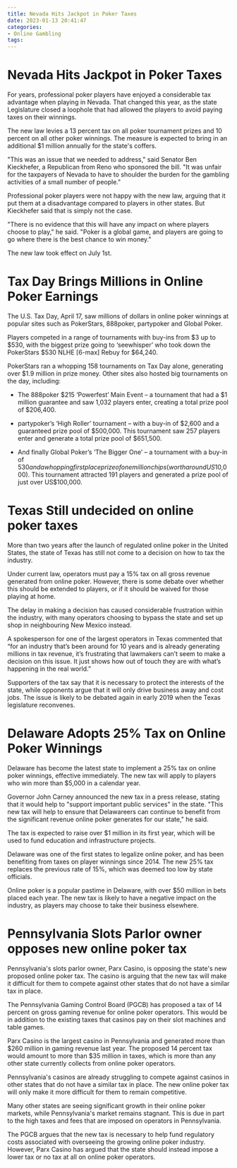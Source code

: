 ```yaml
---
title: Nevada Hits Jackpot in Poker Taxes
date: 2023-01-13 20:41:47
categories:
- Online Gambling
tags:
---
```



#  Nevada Hits Jackpot in Poker Taxes

For years, professional poker players have enjoyed a considerable tax advantage when playing in Nevada. That changed this year, as the state Legislature closed a loophole that had allowed the players to avoid paying taxes on their winnings.

The new law levies a 13 percent tax on all poker tournament prizes and 10 percent on all other poker winnings. The measure is expected to bring in an additional $1 million annually for the state's coffers.

"This was an issue that we needed to address," said Senator Ben Kieckhefer, a Republican from Reno who sponsored the bill. "It was unfair for the taxpayers of Nevada to have to shoulder the burden for the gambling activities of a small number of people."

Professional poker players were not happy with the new law, arguing that it put them at a disadvantage compared to players in other states. But Kieckhefer said that is simply not the case.

"There is no evidence that this will have any impact on where players choose to play," he said. "Poker is a global game, and players are going to go where there is the best chance to win money."

The new law took effect on July 1st.

#  Tax Day Brings Millions in Online Poker Earnings

The U.S. Tax Day, April 17, saw millions of dollars in online poker winnings at popular sites such as PokerStars, 888poker, partypoker and Global Poker.

Players competed in a range of tournaments with buy-ins from $3 up to $530, with the biggest prize going to ‘seewhisper’ who took down the PokerStars $530 NLHE [6-max] Rebuy for $64,240.

PokerStars ran a whopping 158 tournaments on Tax Day alone, generating over $1.9 million in prize money. Other sites also hosted big tournaments on the day, including:

* The 888poker $215 ‘Powerfest’ Main Event – a tournament that had a $1 million guarantee and saw 1,032 players enter, creating a total prize pool of $206,400.

* partypoker’s ‘High Roller’ tournament – with a buy-in of $2,600 and a guaranteed prize pool of $500,000. This tournament saw 257 players enter and generate a total prize pool of $651,500.

* And finally Global Poker’s ‘The Bigger One’ – a tournament with a buy-in of $530 and a whopping first place prize of one million chips (worth around US$10,000). This tournament attracted 191 players and generated a prize pool of just over US$100,000.

#  Texas Still undecided on online poker taxes

More than two years after the launch of regulated online poker in the United States, the state of Texas has still not come to a decision on how to tax the industry.

Under current law, operators must pay a 15% tax on all gross revenue generated from online poker. However, there is some debate over whether this should be extended to players, or if it should be waived for those playing at home.

The delay in making a decision has caused considerable frustration within the industry, with many operators choosing to bypass the state and set up shop in neighbouring New Mexico instead.

A spokesperson for one of the largest operators in Texas commented that “for an industry that’s been around for 10 years and is already generating millions in tax revenue, it’s frustrating that lawmakers can’t seem to make a decision on this issue. It just shows how out of touch they are with what’s happening in the real world.”

Supporters of the tax say that it is necessary to protect the interests of the state, while opponents argue that it will only drive business away and cost jobs. The issue is likely to be debated again in early 2019 when the Texas legislature reconvenes.

#  Delaware Adopts 25% Tax on Online Poker Winnings

Delaware has become the latest state to implement a 25% tax on online poker winnings, effective immediately. The new tax will apply to players who win more than $5,000 in a calendar year.

Governor John Carney announced the new tax in a press release, stating that it would help to "support important public services" in the state. "This new tax will help to ensure that Delawareers can continue to benefit from the significant revenue online poker generates for our state," he said.

The tax is expected to raise over $1 million in its first year, which will be used to fund education and infrastructure projects.

Delaware was one of the first states to legalize online poker, and has been benefiting from taxes on player winnings since 2014. The new 25% tax replaces the previous rate of 15%, which was deemed too low by state officials.

Online poker is a popular pastime in Delaware, with over $50 million in bets placed each year. The new tax is likely to have a negative impact on the industry, as players may choose to take their business elsewhere.

#  Pennsylvania Slots Parlor owner opposes new online poker tax

Pennsylvania's slots parlor owner, Parx Casino, is opposing the state's new proposed online poker tax. The casino is arguing that the new tax will make it difficult for them to compete against other states that do not have a similar tax in place.

The Pennsylvania Gaming Control Board (PGCB) has proposed a tax of 14 percent on gross gaming revenue for online poker operators. This would be in addition to the existing taxes that casinos pay on their slot machines and table games.

Parx Casino is the largest casino in Pennsylvania and generated more than $260 million in gaming revenue last year. The proposed 14 percent tax would amount to more than $35 million in taxes, which is more than any other state currently collects from online poker operators.

Pennsylvania's casinos are already struggling to compete against casinos in other states that do not have a similar tax in place. The new online poker tax will only make it more difficult for them to remain competitive.

Many other states are seeing significant growth in their online poker markets, while Pennsylvania's market remains stagnant. This is due in part to the high taxes and fees that are imposed on operators in Pennsylvania.

The PGCB argues that the new tax is necessary to help fund regulatory costs associated with overseeing the growing online poker industry. However, Parx Casino has argued that the state should instead impose a lower tax or no tax at all on online poker operators.
